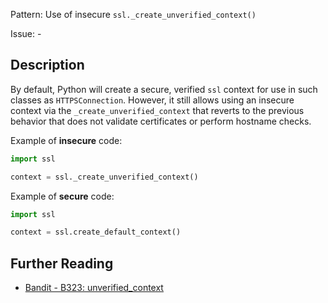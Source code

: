 Pattern: Use of insecure `ssl._create_unverified_context()`

Issue: -

## Description

By default, Python will create a secure, verified `ssl` context for use in such
classes as `HTTPSConnection`. However, it still allows using an insecure context
via the `_create_unverified_context` that reverts to the previous behavior that
does not validate certificates or perform hostname checks.


Example of **insecure** code:

```python
import ssl

context = ssl._create_unverified_context()
```

Example of **secure** code:

```python
import ssl

context = ssl.create_default_context()
```

## Further Reading

* [Bandit - B323: unverified_context](https://bandit.readthedocs.io/en/1.7.4/blacklists/blacklist_calls.html#b323-unverified-context)
